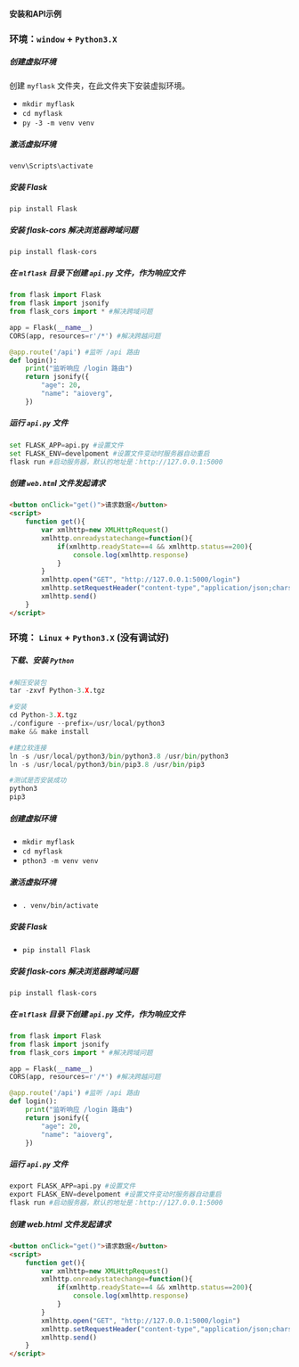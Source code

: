 #### 安装和API示例

### 环境：`window` + `Python3.X`

##### 创建虚拟环境

创建 `myflask` 文件夹，在此文件夹下安装虚拟环境。

- `mkdir myflask`
- `cd myflask`
- `py -3 -m venv venv`

##### 激活虚拟环境

`venv\Scripts\activate`

##### 安装 Flask

`pip install Flask`

##### 安装 flask-cors 解决浏览器跨域问题

`pip install flask-cors`

##### 在 `mlflask` 目录下创建 `api.py` 文件，作为响应文件

```python
from flask import Flask
from flask import jsonify
from flask_cors import * #解决跨域问题

app = Flask(__name__)
CORS(app, resources=r'/*') #解决跨越问题

@app.route('/api') #监听 /api 路由
def login():
    print("监听响应 /login 路由")
    return jsonify({
        "age": 20,
        "name": "aioverg",
    })
```

##### 运行 `api.py` 文件

```python
set FLASK_APP=api.py #设置文件
set FLASK_ENV=develpoment #设置文件变动时服务器自动重启
flask run #启动服务器，默认的地址是：http://127.0.0.1:5000
```

##### 创建 `web.htm`l 文件发起请求

```html
<button onClick="get()">请求数据</button>
<script>
    function get(){
	    var xmlhttp=new XMLHttpRequest()
		xmlhttp.onreadystatechange=function(){
		    if(xmlhttp.readyState==4 && xmlhttp.status==200){
		        console.log(xmlhttp.response)
		    }
	    }
	    xmlhttp.open("GET", "http://127.0.0.1:5000/login")
	    xmlhttp.setRequestHeader("content-type","application/json;charset=UTF-8")
	    xmlhttp.send()
	}
</script>
```



### 环境： `Linux` + `Python3.X` (没有调试好)

##### 下载、安装 `Python`

```python
#解压安装包
tar -zxvf Python-3.X.tgz

#安装
cd Python-3.X.tgz
./configure --prefix=/usr/local/python3
make && make install

#建立软连接
ln -s /usr/local/python3/bin/python3.8 /usr/bin/python3
ln -s /usr/local/python3/bin/pip3.8 /usr/bin/pip3

#测试是否安装成功
python3
pip3
```

##### 创建虚拟环境

- `mkdir myflask`
- `cd myflask`
- `pthon3 -m venv venv`

##### 激活虚拟环境

- `. venv/bin/activate`

##### 安装 Flask

- `pip install Flask`

##### 安装 flask-cors 解决浏览器跨域问题

`pip install flask-cors`

##### 在 `mlflask` 目录下创建 `api.py` 文件，作为响应文件

```python
from flask import Flask
from flask import jsonify
from flask_cors import * #解决跨域问题

app = Flask(__name__)
CORS(app, resources=r'/*') #解决跨越问题

@app.route('/api') #监听 /api 路由
def login():
    print("监听响应 /login 路由")
    return jsonify({
        "age": 20,
        "name": "aioverg",
    })
```

##### 运行 `api.py` 文件

```python
export FLASK_APP=api.py #设置文件
export FLASK_ENV=develpoment #设置文件变动时服务器自动重启
flask run #启动服务器，默认的地址是：http://127.0.0.1:5000
```

##### 创建 web.html 文件发起请求

```html
<button onClick="get()">请求数据</button>
<script>
    function get(){
	    var xmlhttp=new XMLHttpRequest()
		xmlhttp.onreadystatechange=function(){
		    if(xmlhttp.readyState==4 && xmlhttp.status==200){
		        console.log(xmlhttp.response)
		    }
	    }
	    xmlhttp.open("GET", "http://127.0.0.1:5000/login")
	    xmlhttp.setRequestHeader("content-type","application/json;charset=UTF-8")
	    xmlhttp.send()
	}
</script>
```

